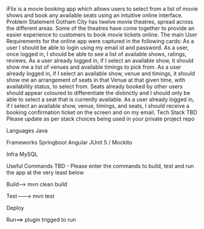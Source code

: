 iFlix is a movie booking app which allows users to select from a list of movie shows and book any available seats using an intuitive online interface.
Problem Statement
Gotham City has twelve movie theatres, spread across the different areas. Some of the theatres have come together to provide an easier experience to customers to book movie tickets online.
The main User Requirements for the online app were captured in the following cards:
As a user I should be able to login using my email id and password.
As a user, once logged in, I should be able to see a list of available shows, ratings, reviews.
As a user already logged in, if I select an available show, it should show me a list of venues and available timings to pick from.
As a user already logged in, if I select an available show, venue and timings, it should show me an arrangement of seats in that Venue at that given time, with availability status, to select from. Seats already booked by other users should appear coloured to differentiate the distinctly and I should only be able to select a seat that is currently available.
As a user already logged in, if I select an available show, venue, timings, and seats, I should receive a booking confirmation ticket on the screen and on my email.
Tech Stack
TBD Please update as per stack choices being used in your private project repo

Languages
Java

Frameworks
Springboot
Angular
JUnit 5 / Mockito

Infra
MySQL

Useful Commands
TBD - Please enter the commands to build, test and run the app at the very least below

Build--> mvn clean build

Test---> mvn test

Deploy

Run==> plugin trigged to run
